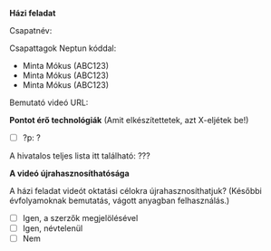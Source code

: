 **Házi feladat**

Csapatnév:

Csapattagok Neptun kóddal:
- Minta Mókus (ABC123)
- Minta Mókus (ABC123)
- Minta Mókus (ABC123)

Bemutató videó URL: 

**Pontot érő technológiák**
(Amit elkészítettetek, azt X-eljétek be!)

- [ ] ?p: ?

A hivatalos teljes lista itt található: ???

**A videó újrahasznosíthatósága**

A házi feladat videót oktatási célokra újrahasznosíthatjuk? (Későbbi évfolyamoknak bemutatás, vágott anyagban felhasználás.)
- [ ] Igen, a szerzők megjelölésével
- [ ] Igen, névtelenül
- [ ] Nem
